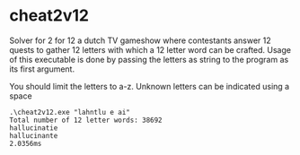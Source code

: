 # cheat2v12
Solver for 2 for 12 a dutch TV gameshow where contestants answer 12 quests to gather 12 letters with which a 12 letter word can be crafted.
Usage of this executable is done by passing the letters as string to the program as its first argument.

You should limit the letters to a-z. Unknown letters can be indicated using a space

```
.\cheat2v12.exe "lahntlu e ai"
Total number of 12 letter words: 38692
hallucinatie
hallucinante
2.0356ms
```
